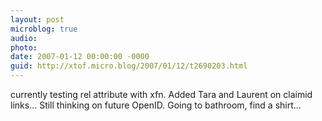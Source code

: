 ```yaml
---
layout: post
microblog: true
audio: 
photo: 
date: 2007-01-12 00:00:00 -0000
guid: http://xtof.micro.blog/2007/01/12/t2690203.html
---
```

currently testing rel attribute with xfn. Added Tara and Laurent on claimid links... Still thinking on future OpenID. Going to bathroom, find a shirt...
